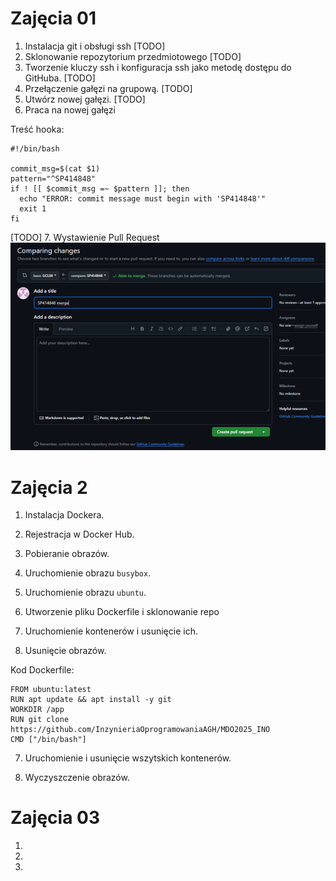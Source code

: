 # Zajęcia 01

1. Instalacja git i obsługi ssh
[TODO]
2. Sklonowanie repozytorium przedmiotowego
[TODO]
3. Tworzenie kluczy ssh i konfiguracja ssh jako metodę dostępu do GitHuba.
[TODO]
4. Przełączenie gałęzi na grupową.
[TODO]
5. Utwórz nowej gałęzi.
[TODO]
6. Praca na nowej gałęzi

Treść hooka:
```
#!/bin/bash

commit_msg=$(cat $1)
pattern="^SP414848"
if ! [[ $commit_msg =~ $pattern ]]; then
  echo "ERROR: commit message must begin with 'SP414848'"
  exit 1
fi
```
[TODO]
7. Wystawienie Pull Request
![Pull Request](screens/lab1-last.png)

# Zajęcia 2

1. Instalacja Dockera.

2. Rejestracja w Docker Hub.

3. Pobieranie obrazów.

4. Uruchomienie obrazu `busybox`.

5. Uruchomienie obrazu `ubuntu`.

6. Utworzenie pliku Dockerfile i sklonowanie repo

7. Uruchomienie kontenerów i usunięcie ich.

8. Usunięcie obrazów.

Kod Dockerfile:
```
FROM ubuntu:latest
RUN apt update && apt install -y git
WORKDIR /app
RUN git clone https://github.com/InzynieriaOprogramowaniaAGH/MDO2025_INO
CMD ["/bin/bash"]
```

7. Uruchomienie i usunięcie wszytskich kontenerów.

8. Wyczyszczenie obrazów.

# Zajęcia 03

1.

2.

3.
